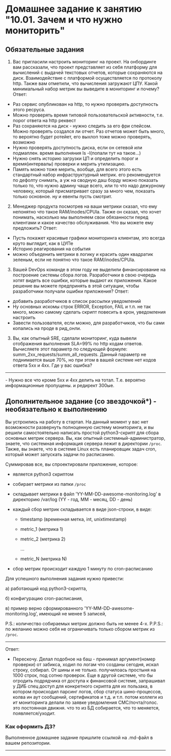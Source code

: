 # Домашнее задание к занятию "10.01. Зачем и что нужно мониторить"

## Обязательные задания

1. Вас пригласили настроить мониторинг на проект. На онбординге вам рассказали, что проект представляет из себя 
платформу для вычислений с выдачей текстовых отчетов, которые сохраняются на диск. Взаимодействие с платформой 
осуществляется по протоколу http. Также вам отметили, что вычисления загружают ЦПУ. Какой минимальный набор метрик вы
выведите в мониторинг и почему?
Ответ:
- Раз сервис опубликован на http, то нужно проверять доступность этого ресруса.  
- Можно проверять время типовой пользовательской активности, т.е. порог ответа на http реквест 
- Раз сохраняются на диск - нужно следить за его фри спейсом. Можно проверять создался ли отчет. Раз отчетов может быть много, то вероятно будет ротейет, его выхлоп тоже можно проверять, возможно
- Нужно проверять доступность диска, если он сетевой или подмаплен. время выполняния ls -l(попали тут на такое...)
- Нужно снять историю загрузки ЦП и определить порог и время(интервалы) проверки и мерить утилизацию.
- Память можно тоже мерить, вообще, для всего этого есть стандартный набор инфраструктурный метрик. его рекомендуется по дефолту снимать, а уж на сводную даш борду можно показать только то, что нужно админу чаще всего, или то что надо дежурному человеку, который присматривает сразу за много чем, показать только основное. ну и евенты пусть смотрит.

2. Менеджер продукта посмотрев на ваши метрики сказал, что ему непонятно что такое RAM/inodes/CPUla. Также он сказал, 
что хочет понимать, насколько мы выполняем свои обязанности перед клиентами и какое качество обслуживания. Что вы 
можете ему предложить?
Ответ:
- Пусть покажет красивые графики мониторинга клиентам, это всегда круто выглядит, как в ЦУПе
- Историю реагирования на события
- можно объеденить метрики в логику и красить один квадратик зеленым, если не понятно что такое RAM/inodes/CPUla.

3. Вашей DevOps команде в этом году не выделили финансирование на построение системы сбора логов. Разработчики в свою 
очередь хотят видеть все ошибки, которые выдают их приложения. Какое решение вы можете предпринять в этой ситуации, 
чтобы разработчики получали ошибки приложения?
Ответ:
- добавить разработчиков в список рассылки уведомлений
- Ну основных искомы строк ERROR, Exception, FAIL и т.п. не так много, можно самому сделать скрипт повесить в крон, уведомления настроить
- Завести пользователя, если можно, для разработчиков, что бы сами копались на проде в рид_онли.

3. Вы, как опытный SRE, сделали мониторинг, куда вывели отображения выполнения SLA=99% по http кодам ответов. 
Вычисляете этот параметр по следующей формуле: summ_2xx_requests/summ_all_requests. Данный параметр не поднимается выше 
70%, но при этом в вашей системе нет кодов ответа 5xx и 4xx. Где у вас ошибка?
<HR>
 - Нужно все что кроме 5хх и 4хх делить на тотал. Т.е. вероятно информационные пропущены. и редирект 300ые.

## Дополнительное задание (со звездочкой*) - необязательно к выполнению

Вы устроились на работу в стартап. На данный момент у вас нет возможности развернуть полноценную систему 
мониторинга, и вы решили самостоятельно написать простой python3-скрипт для сбора основных метрик сервера. Вы, как 
опытный системный-администратор, знаете, что системная информация сервера лежит в директории `/proc`. 
Также, вы знаете, что в системе Linux есть  планировщик задач cron, который может запускать задачи по расписанию.

Суммировав все, вы спроектировали приложение, которое:
- является python3 скриптом
- собирает метрики из папки `/proc`
- складывает метрики в файл 'YY-MM-DD-awesome-monitoring.log' в директорию /var/log 
(YY - год, MM - месяц, DD - день)
- каждый сбор метрик складывается в виде json-строки, в виде:
  + timestamp (временная метка, int, unixtimestamp)
  + metric_1 (метрика 1)
  + metric_2 (метрика 2)
  
     ...
     
  + metric_N (метрика N)
  
- сбор метрик происходит каждую 1 минуту по cron-расписанию

Для успешного выполнения задания нужно привести:

а) работающий код python3-скрипта,

б) конфигурацию cron-расписания,

в) пример верно сформированного 'YY-MM-DD-awesome-monitoring.log', имеющий не менее 5 записей,

P.S.: количество собираемых метрик должно быть не менее 4-х.
P.P.S.: по желанию можно себя не ограничивать только сбором метрик из `/proc`.

---
Ответ: 
- Перескочу. Делал подобное на баш - принимал аргумент(номер проверки) от забикса, ходил по логам что созданы сегодня, искал строку, собирал. От шины и не только. получилоась простыня на 1000 строк, под сотню проверок. Еще в другой системе, что бы огродить подрядчика от доступа к финансовой системе, запрашивал у ДИБ спец доступ для конкретного скрипта для их пользака, в котором происходил парсинг логов, сбор статуса шино-процессов, колва ин аут сообщений, сертификатов и т.д.  и т.п.
потом коллеги из ит мониторинга делали по заявке уведомления СМС/почта/голос. это постоянная движня. что то из БД собирается, что то меняется, появляется/уходит.
### Как оформить ДЗ?

Выполненное домашнее задание пришлите ссылкой на .md-файл в вашем репозитории.

---
